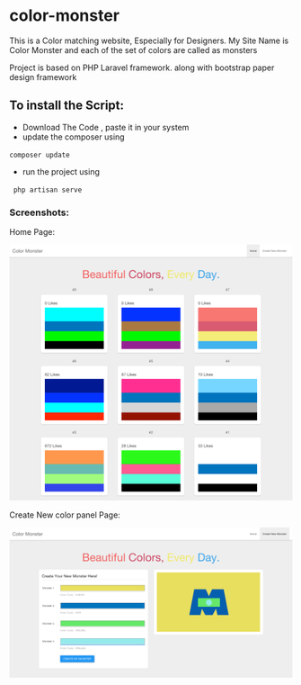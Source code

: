 # color-monster

This is a Color matching website, Especially for Designers. My Site Name is Color Monster and each of the set of colors are called as monsters

Project is based on PHP Laravel framework. along with bootstrap paper design framework

## To install the Script:

* Download The Code , paste it in your system
* update the composer using

` composer update `
* run the project using

` php artisan serve`

### Screenshots:

Home Page: 

![alt tag](https://github.com/yokesharun/color-monster/blob/master/public/screenshots/home.png)

Create New color panel Page: 

![alt tag](https://github.com/yokesharun/color-monster/blob/master/public/screenshots/create.png)

